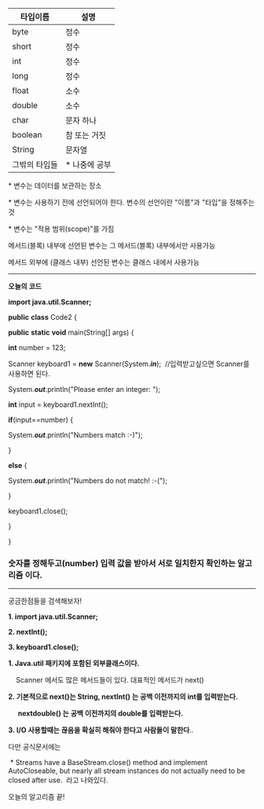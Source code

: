 | 타입이름 | 설명 |
| --- | --- |
| byte | 정수 |
| short | 정수 |
| int | 정수 |
| long | 정수 |
| float | 소수 |
| double | 소수 |
| char | 문자 하나 |
| boolean | 참 또는 거짓 |
| String | 문자열 |
| 그밖의 타입들 | \* 나중에 공부 |

\* 변수는 데이터를 보관하는 장소

\* 변수는 사용하기 전에 선언되어야 한다. 변수의 선언이란 "이름"과 "타입"을 정해주는 것

\* 변수는 "적용 범위(scope)"를 가짐

 메서드(블록) 내부에 선언된 변수는 그 메서드(블록) 내부에서만 사용가능

 메서드 외부에 (클래스 내부) 선언된 변수는 클래스 내에서 사용가능
 
---------------------------------------------------------------------------------------------------------------------------------------------------------

**오늘의 코드**

****import** java.util.Scanner;**

**public** **class** Code2 {

**public** **static** **void** main(String\[\] args) {

**int** number = 123;

Scanner keyboard1 = **new** Scanner(System.**_in_**);  //입력받고싶으면 Scanner를 사용하면 된다.

System.**_out_**.println("Please enter an integer: ");

**int** input = keyboard1.nextInt();

**if**(input\==number) {

System.**_out_**.println("Numbers match :-)");

}

**else** {

System.**_out_**.println("Numbers do not match! :-(");

}

keyboard1.close();

}

}


### 숫자를 정해두고(number) 입력 값을 받아서 서로 일치한지 확인하는 알고리즘 이다.

---------------------------------------------------------------------------------------------------------------------------------------------------------

궁금한점들을 검색해보자!

****1. import** java.util.Scanner;**


**2\. nextInt();**    


**3. keyboard1.close();**


**1\. Java.util 패키지에 포함된 외부클래스이다.**

    Scanner 에서도 많은 메서드들이 있다. 대표적인 메서드가 next() 
    
    

**2\. 기본적으로 next()는 String, nextInt() 는 공백 이전까지의 int를 입력받는다.**  

     **nextdouble() 는 공백 이전까지의 double를 입력받는다.**



**3. I/O 사용할때는 끊음을 확실히 해줘야 한다고 사람들이 말한다**.. 

 다만 공식문서에는

 \* Streams have a BaseStream.close() method and implement AutoCloseable, but nearly all stream instances do not actually need to be closed after use.  라고 나와있다. 

오늘의 알고리즘 끝!

